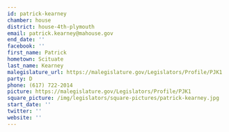 ```yaml
---
id: patrick-kearney
chamber: house
district: house-4th-plymouth
email: patrick.kearney@mahouse.gov
end_date: ''
facebook: ''
first_name: Patrick
hometown: Scituate
last_name: Kearney
malegislature_url: https://malegislature.gov/Legislators/Profile/PJK1
party: D
phone: (617) 722-2014
picture: https://malegislature.gov/Legislators/Profile/PJK1
square_picture: /img/legislators/square-pictures/patrick-kearney.jpg
start_date: ''
twitter: ''
website: ''
---
```

